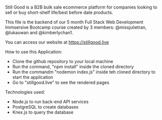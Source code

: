 Still Good is a B2B bulk sale ecommerce platform for companies looking to sell or buy short-shelf life/best before date products.

This file is the backend of our 5 month Full Stack Web Development Immsersive Bootcamp course created by 3 members: @missjulietran, @lukaswan and @kimberlychan1.

You can access our website at https://stillgood.live


How to use this Application:

- Clone the github repository to your local machine
- Run the command, "npm install" inside the cloned directory
- Run the commandm "nodemon index.js" inside teh cloned directory to start the appilcation
- Go to "stillgood.live" to see the rendered pages

Technologies used:
- Node.js to run back-end API services
- PostgreSQL to create databases
- Knex.js to query the database


